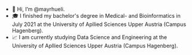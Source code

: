 - 👋 Hi, I’m @mayrhueli.
- 🎓 I finished my bachelor's degree in Medical- and Bioinformatics in July 2021 at the University of Apllied Sciences Upper Austria (Campus Hagenberg).
- 📈 I am currently studying Data Science and Engineering at the University of Apllied Sciences Upper Austria (Campus Hagenberg).

<!---
mayrhueli/mayrhueli is a ✨ special ✨ repository because its `README.md` (this file) appears on your GitHub profile.
You can click the Preview link to take a look at your changes.
--->
